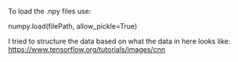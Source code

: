 To load the .npy files use:

numpy.load(filePath, allow_pickle=True)

I tried to structure the data based on what the data in here looks like: https://www.tensorflow.org/tutorials/images/cnn
